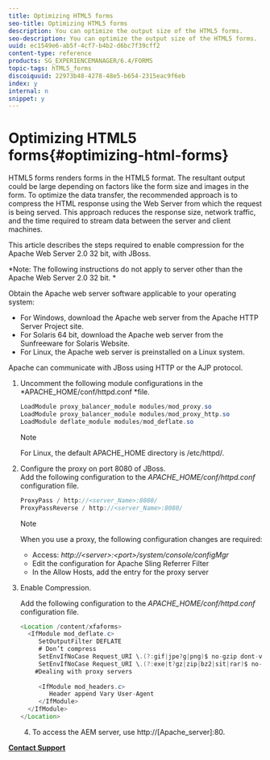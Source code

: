 ```yaml
---
title: Optimizing HTML5 forms
seo-title: Optimizing HTML5 forms
description: You can optimize the output size of the HTML5 forms.
seo-description: You can optimize the output size of the HTML5 forms.
uuid: ec1549e6-ab5f-4cf7-b4b2-d6bc7f39cff2
content-type: reference
products: SG_EXPERIENCEMANAGER/6.4/FORMS
topic-tags: hTML5_forms
discoiquuid: 22973b48-4278-48e5-b654-2315eac9f6eb
index: y
internal: n
snippet: y
---
```


# Optimizing HTML5 forms{#optimizing-html-forms}

HTML5 forms renders forms in the HTML5 format. The resultant output could be large depending on factors like the form size and images in the form. To optimize the data transfer, the recommended approach is to compress the HTML response using the Web Server from which the request is being served. This approach reduces the response size, network traffic, and the time required to stream data between the server and client machines.

This article describes the steps required to enable compression for the Apache Web Server 2.0 32 bit, with JBoss.

*Note: The following instructions do not apply to server other than the Apache Web Server 2.0 32 bit. *

Obtain the Apache web server software applicable to your operating system:

* For Windows, download the Apache web server from the Apache HTTP Server Project site.
* For Solaris 64 bit, download the Apache web server from the Sunfreeware for Solaris Website.
* For Linux, the Apache web server is preinstalled on a Linux system.

Apache can communicate with JBoss using HTTP or the AJP protocol.

1. Uncomment the following module configurations in the *APACHE_HOME/conf/httpd.conf *file.

   ```java
   LoadModule proxy_balancer_module modules/mod_proxy.so
   LoadModule proxy_balancer_module modules/mod_proxy_http.so
   LoadModule deflate_module modules/mod_deflate.so
   ```

   >[!NOTE]
   >
   >For Linux, the default APACHE_HOME directory is /etc/httpd/.

1. Configure the proxy on port 8080 of JBoss.  
   Add the following configuration to the *APACHE_HOME/conf/httpd.conf* configuration file.

   ```java
   ProxyPass / http://<server_Name>:8080/
   ProxyPassReverse / http://<server_Name>:8080/
   ```

   >[!NOTE]
   >
   >When you use a proxy, the following configuration changes are required:
   >
   >    
   >    
   >    * Access: *http://&lt;server&gt;:&lt;port&gt;/system/console/configMgr*
   >    * Edit the configuration for Apache Sling Referrer Filter
   >    * In the Allow Hosts, add the entry for the proxy server
   >    
   >

1. Enable Compression.

   Add the following configuration to the *APACHE_HOME/conf/httpd.conf* configuration file.

   ```java
   <Location /content/xfaforms>
     <IfModule mod_deflate.c>
        SetOutputFilter DEFLATE
        # Don’t compress
        SetEnvIfNoCase Request_URI \.(?:gif|jpe?g|png)$ no-gzip dont-vary
        SetEnvIfNoCase Request_URI \.(?:exe|t?gz|zip|bz2|sit|rar)$ no-gzip dont-vary
       #Dealing with proxy servers
      
        <IfModule mod_headers.c>
           Header append Vary User-Agent
        </IfModule>
     </IfModule>
   </Location>
   ```

   4) To access the AEM server, use http://[Apache_server]:80.

[**Contact Support**](https://www.adobe.com/account/sign-in.supportportal.html)

<!--
<related-links>
<a href="../../forms/using/introduction-widgets.md">Appearance framework for adaptive and HTML5 forms</a>
<a href="../../forms/using/custom-profile.md">Creating custom profiles for HTML5 forms</a>
<a href="../../forms/using/custom-widgets.md">Custom Widgets for HTML5 forms</a>
<a href="../../forms/using/form-bridge-apis.md">Form Bridge for HTML5 forms</a>
<a href="../../forms/using/integrate-form-bridge-forms-portal.md">Integrating form bridge with forms portal</a>
<a href="../../forms/using/css-styles.md">Changing default styles of HTML5 forms</a>
</related-links>
-->

